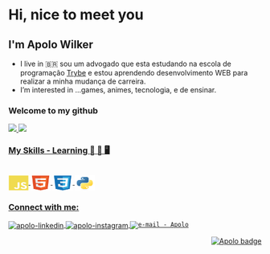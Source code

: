 # Hi, nice to meet you
## I'm Apolo Wilker

- I live in :brazil: sou um advogado que esta estudando na escola de programação [Trybe](https://www.betrybe.com/) e estou aprendendo desenvolvimento WEB para realizar a minha mudança de carreira.
- I’m interested in ...games, animes, tecnologia, e de ensinar.


### Welcome to my github

<div>
  <a href="https://github.com/APOLOWILKER">
  <img height="180em" src="https://github-readme-stats.vercel.app/api?username=APOLOWILKER&show_icons=true&theme=dracula&include_all_commits=true&count_private=true"/>
  <img height="180em" src="https://github-readme-stats.vercel.app/api/top-langs/?username=APOLOWILKER&layout=compact&langs_count=7&theme=dracula"/>
</div>

### My Skills - Learning :abacus: :notebook: :desktop_computer:
  
<div style="display: inline_block"><br>
  <img align="center" alt="Apolo-Js" height="30" width="40" src="https://raw.githubusercontent.com/devicons/devicon/master/icons/javascript/javascript-plain.svg">
   <img align="center" alt="Apolo-HTML" height="30" width="40" src="https://raw.githubusercontent.com/devicons/devicon/master/icons/html5/html5-original.svg">
  <img align="center" alt="Apolo-CSS" height="30" width="40" src="https://raw.githubusercontent.com/devicons/devicon/master/icons/css3/css3-original.svg">
  <img align="center" alt="Apolo-Python" height="30" width="40" src="https://raw.githubusercontent.com/devicons/devicon/master/icons/python/python-original.svg">
</div>


### Connect with me:

 <div>
    <a href="www.linkedin.com/in/apolowilker" target="_blank">
    <img align="center" alt="apolo-linkedin" height ="33" width="40" src="https://img.icons8.com/linkedin"
  style="max-width:100%;">
  </a>
  <a href="https://www.instagram.com/agoradevweb/" target="_blank">
  <img align="center" alt="apolo-instagram" height ="33" width="40" src="https://img.icons8.com/fluent/2x/instagram-new.png"
  style="max-width:100%;">
  </a>
  <a href="mailto:apolowilkercarvalho@gmail.com" target="_blank">
    <code><img align="center" alt="e-mail - Apolo" height ="33" width="40" src="https://img.icons8.com/email" /></code>
  </a>
</div>  
  
<div>
  <p align="right">
    <a href="https://badges.pufler.dev">
      <img src="https://badges.pufler.dev/visits/apolowilker/apolowilker" alt="Apolo badge" />
    </a>
  </p>
</div>
